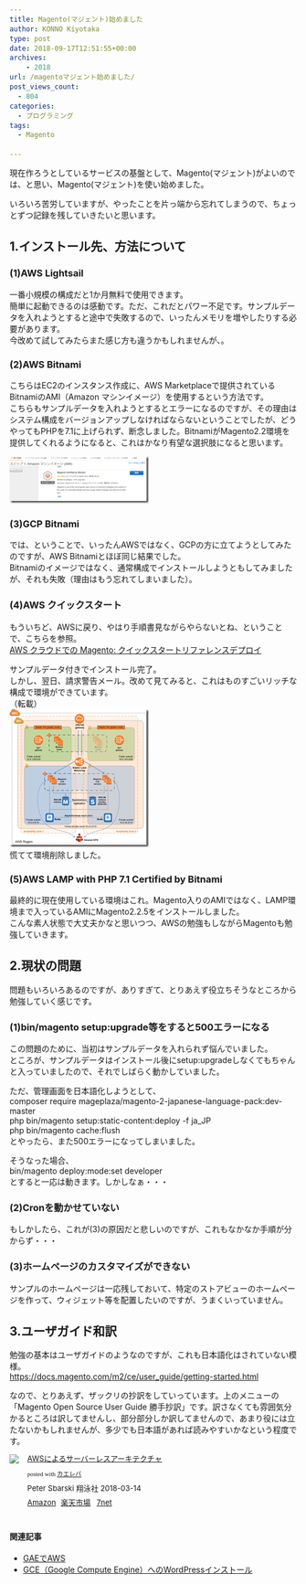 ```yaml
---
title: Magento(マジェント)始めました
author: KONNO Kiyotaka
type: post
date: 2018-09-17T12:51:55+00:00
archives:
    - 2018
url: /magentoマジェント始めました/
post_views_count:
  - 804
categories:
  - プログラミング
tags:
  - Magento

---
```

現在作ろうとしているサービスの基盤として、Magento(マジェント)がよいのでは、と思い、Magento(マジェント)を使い始めました。

いろいろ苦労していますが、やったことを片っ端から忘れてしまうので、ちょっとずつ記録を残していきたいと思います。

## 1.インストール先、方法について

### (1)AWS Lightsail

一番小規模の構成だと1か月無料で使用できます。  
簡単に起動できるのは感動です。ただ、これだとパワー不足です。サンプルデータを入れようとすると途中で失敗するので、いったんメモリを増やしたりする必要があります。  
今改めて試してみたらまた感じ方も違うかもしれませんが、。

### (2)AWS Bitnami

こちらはEC2のインスタンス作成に、AWS Marketplaceで提供されているBitnamiのAMI（Amazon マシンイメージ）を使用するという方法です。  
こちらもサンプルデータを入れようとするとエラーになるのですが、その理由はシステム構成をバージョンアップしなければならないということでしたが、どうやってもPHPを7.1に上げられず、断念しました。BitnamiがMagento2.2環境を提供してくれるようになると、これはかなり有望な選択肢になると思います。

[<img width="244" height="83" title="image" style="margin: 0px; display: inline; background-image: none;" alt="image" src="/uploads/2018/09/image_thumb-1.png?resize=244%2C83&#038;ssl=1" border="0" data-recalc-dims="1" />][1]



### (3)GCP Bitnami

では、ということで、いったんAWSではなく、GCPの方に立てようとしてみたのですが、AWS Bitnamiとほぼ同じ結果でした。  
Bitnamiのイメージではなく、通常構成でインストールしようともしてみましたが、それも失敗（理由はもう忘れてしまいました）。

### (4)AWS クイックスタート

もういちど、AWSに戻り、やはり手順書見ながらやらないとね、ということで、こちらを参照。  
<a href="https://docs.aws.amazon.com/ja_jp/quickstart/latest/magento/welcome.html" target="_blank">AWS クラウドでの Magento: クイックスタートリファレンスデプロイ</a>

サンプルデータ付きでインストール完了。  
しかし、翌日、請求警告メール。改めて見てみると、これはものすごいリッチな構成で環境ができています。  
（転載）  
[<img width="244" height="242" title="magento-with-aurora-architecture" style="display: inline; background-image: none;" alt="magento-with-aurora-architecture" src="/uploads/2018/09/magento-with-aurora-architecture_thumb.png?resize=244%2C242&#038;ssl=1" border="0" data-recalc-dims="1" />][2]  
慌てて環境削除しました。

### (5)AWS LAMP with PHP 7.1 Certified by Bitnami

最終的に現在使用している環境はこれ。Magento入りのAMIではなく、LAMP環境まで入っているAMIにMagento2.2.5をインストールしました。  
こんな素人状態で大丈夫かなと思いつつ、AWSの勉強もしながらMagentoも勉強していきます。

## 2.現状の問題

問題もいろいろあるのですが、ありすぎて、とりあえず役立ちそうなところから勉強していく感じです。

### (1)bin/magento setup:upgrade等をすると500エラーになる

この問題のために、当初はサンプルデータを入れられず悩んでいました。  
ところが、サンプルデータはインストール後にsetup:upgradeしなくてもちゃんと入っていましたので、それでしばらく動かしていました。

ただ、管理画面を日本語化しようとして、  
composer require mageplaza/magento-2-japanese-language-pack:dev-master  
php bin/magento setup:static-content:deploy -f ja_JP  
php bin/magento cache:flush  
とやったら、また500エラーになってしまいました。

そうなった場合、  
bin/magento deploy:mode:set developer  
とすると一応は動きます。しかしなぁ・・・

### (2)Cronを動かせていない

もしかしたら、これが(3)の原因だと悲しいのですが、これもなかなか手順が分からず・・・

### (3)ホームページのカスタマイズができない

サンプルのホームページは一応残しておいて、特定のストアビューのホームページを作って、ウィジェット等を配置したいのですが、うまくいっていません。

## 3.ユーザガイド和訳

勉強の基本はユーザガイドのようなのですが、これも日本語化はされていない模様。  
<a href="https://docs.magento.com/m2/ce/user_guide/getting-started.html" target="_blank">https://docs.magento.com/m2/ce/user_guide/getting-started.html</a>

なので、とりあえず、ザックリの抄訳をしていっています。上のメニューの「Magento Open Source User Guide 勝手抄訳」です。訳さなくても雰囲気分かるところは訳してませんし、部分部分しか訳してませんので、あまり役には立たないかもしれませんが、多少でも日本語があれば読みやすいかなという程度です。





<div class="kaerebalink-box" style="text-align: left; overflow: hidden; padding-bottom: 20px; font-size: small; -ms-zoom: 1;">
  <div class="kaerebalink-image" style="margin: 0px 15px 10px 0px; float: left;">
    <a href="https://www.amazon.co.jp/exec/obidos/ASIN/4798155160/konnokiyotaka-22/" target="_blank"><img style="border: currentcolor; border-image: none;" src="https://i2.wp.com/images-fe.ssl-images-amazon.com/images/I/51mWbC-xrZL._SL160_.jpg?ssl=1" data-recalc-dims="1" /></a>
  </div>
  
  <div class="kaerebalink-info" style="line-height: 120%; overflow: hidden; -ms-zoom: 1;">
    <div class="kaerebalink-name" style="line-height: 120%; margin-bottom: 10px;">
      <a href="https://www.amazon.co.jp/exec/obidos/ASIN/4798155160/konnokiyotaka-22/" target="_blank">AWSによるサーバーレスアーキテクチャ</a></p>
      <div class="kaerebalink-powered-date" style="line-height: 120%; font-family: verdana; font-size: 8pt; margin-top: 5px;">
        posted with <a href="https://kaereba.com" target="_blank" rel="nofollow">カエレバ</a>
      </div>
    </div>
    <div class="kaerebalink-detail" style="margin-bottom: 5px;">
      Peter Sbarski 翔泳社 2018-03-14
    </div>
    <div class="kaerebalink-link1" style="margin-top: 10px;">
      <div class="shoplinkamazon" style="margin-right: 5px; display: inline;">
        <a href="https://www.amazon.co.jp/gp/search?keywords=AWS&__mk_ja_JP=%E3%82%AB%E3%82%BF%E3%82%AB%E3%83%8A&tag=konnokiyotaka-22" target="_blank">Amazon</a>
      </div>
      <div class="shoplinkrakuten" style="margin-right: 5px; display: inline;">
        <a href="//af.moshimo.com/af/c/click?a_id=762690&p_id=54&pc_id=54&pl_id=616&s_v=b5Rz2P0601xu&url=https%3A%2F%2Fsearch.rakuten.co.jp%2Fsearch%2Fmall%2FAWS%2F-%2Ff.1-p.1-s.1-sf.0-st.A-v.2%3Fx%3D0" target="_blank">楽天市場</a><img width="1" height="1" style="border: currentcolor; border-image: none;" src="//i.moshimo.com/af/i/impression?a_id=762690&p_id=54&pc_id=54&pl_id=616" />
      </div>
      <div class="shoplinkseven" style="margin-right: 5px; display: inline;">
        <a href="//af.moshimo.com/af/c/click?a_id=762691&p_id=932&pc_id=1188&pl_id=12456&s_v=b5Rz2P0601xu&url=http%3A%2F%2F7net.omni7.jp%2Fsearch%2F%3Fkeyword%3DAWS%26searchKeywordFlg%3D1" target="_blank"><img width="1" height="1" style="border: currentcolor; border-image: none;" src="//i.moshimo.com/af/i/impression?a_id=762691&p_id=932&pc_id=1188&pl_id=12456" />7net</a>
      </div>
    </div>
  </div>
  
  <div class="booklink-footer" style="clear: left;">
  </div>
</div>



#### 関連記事

  * <a href="https://www.programmers-office.ml/2009/02/08/gae%E3%81%A7aws/" target="_blank">GAEでAWS</a> 
  * <a href="https://www.programmers-office.ml/2018/06/29/gce%EF%BC%88google-compute-engine%EF%BC%89%E3%81%B8%E3%81%AEwordpress%E3%82%A4%E3%83%B3%E3%82%B9%E3%83%88%E3%83%BC%E3%83%AB/" target="_blank">GCE（Google Compute Engine）へのWordPressインストール</a>

 [1]: /uploads/2018/09/image-1.png?ssl=1
 [2]: /uploads/2018/09/magento-with-aurora-architecture.png?ssl=1